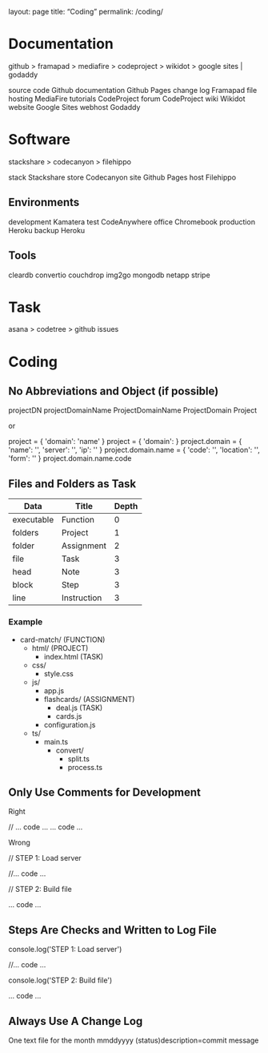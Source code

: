 layout: page
title: “Coding”
permalink: /coding/

# Documentation

github > framapad > mediafire > codeproject > wikidot > google sites | godaddy

source code   Github
documentation Github Pages
change log    Framapad
file hosting  MediaFire
tutorials     CodeProject
forum         CodeProject
wiki          Wikidot
website       Google Sites
webhost       Godaddy

# Software

stackshare > codecanyon > filehippo

stack Stackshare
store Codecanyon
site  Github Pages
host  Filehippo

## Environments 

development Kamatera
test        CodeAnywhere
office      Chromebook
production  Heroku
backup      Heroku

## Tools

cleardb
convertio
couchdrop
img2go
mongodb
netapp
stripe

# Task

asana > codetree > github issues

# Coding

## No Abbreviations and Object (if possible)

projectDN
projectDomainName
ProjectDomainName
ProjectDomain
Project

or

project = {
    'domain': 'name'
}
project = { 'domain': }
project.domain = {
    'name': '',
    'server': '',
    'ip': ''
}
project.domain.name = {
    'code': '',
    'location': '',
    'form': ''
}
project.domain.name.code

## Files and Folders as Task

Data       | Title       | Depth
-----------|-------------|--------
executable | Function    | 0
folders    | Project     | 1
folder     | Assignment  | 2
file       | Task        | 3
head       | Note        | 3
block      | Step        | 3
line       | Instruction | 3

### Example

* card-match/ (FUNCTION)
  * html/ (PROJECT)
    * index.html (TASK)     
  * css/               
    * style.css         
  * js/                
    * app.js            
    * flashcards/ (ASSIGNMENT)       
      * deal.js (TASK)
      * cards.js         
    * configuration.js 
  * ts/                
    * main.ts              
      * convert/          
        * split.ts         
        * process.ts

## Only Use Comments for Development

Right

// ... code ...
... code ...

Wrong

// STEP 1: Load server

//... code ...

// STEP 2: Build file

... code ...

## Steps Are Checks and Written to Log File

console.log('STEP 1: Load server')

//... code ...

console.log('STEP 2: Build file')

... code ...

## Always Use A Change Log

One text file for the month
mmddyyyy (status)description=commit message  
